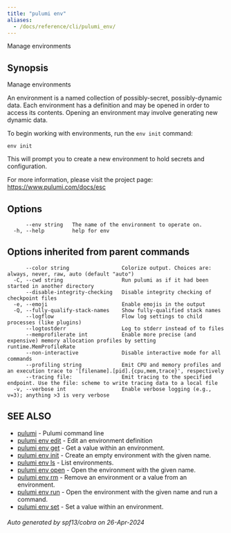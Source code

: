 ```yaml
---
title: "pulumi env"
aliases:
  - /docs/reference/cli/pulumi_env/
---
```




Manage environments

## Synopsis

Manage environments

An environment is a named collection of possibly-secret, possibly-dynamic data.
Each environment has a definition and may be opened in order to access its contents.
Opening an environment may involve generating new dynamic data.

To begin working with environments, run the `env init` command:

    env init

This will prompt you to create a new environment to hold secrets and configuration.

For more information, please visit the project page: https://www.pulumi.com/docs/esc

## Options

```
      --env string   The name of the environment to operate on.
  -h, --help         help for env
```

## Options inherited from parent commands

```
      --color string                 Colorize output. Choices are: always, never, raw, auto (default "auto")
  -C, --cwd string                   Run pulumi as if it had been started in another directory
      --disable-integrity-checking   Disable integrity checking of checkpoint files
  -e, --emoji                        Enable emojis in the output
  -Q, --fully-qualify-stack-names    Show fully-qualified stack names
      --logflow                      Flow log settings to child processes (like plugins)
      --logtostderr                  Log to stderr instead of to files
      --memprofilerate int           Enable more precise (and expensive) memory allocation profiles by setting runtime.MemProfileRate
      --non-interactive              Disable interactive mode for all commands
      --profiling string             Emit CPU and memory profiles and an execution trace to '[filename].[pid].{cpu,mem,trace}', respectively
      --tracing file:                Emit tracing to the specified endpoint. Use the file: scheme to write tracing data to a local file
  -v, --verbose int                  Enable verbose logging (e.g., v=3); anything >3 is very verbose
```

## SEE ALSO

* [pulumi](/docs/cli/commands/pulumi/)	 - Pulumi command line
* [pulumi env edit](/docs/cli/commands/pulumi_env_edit/)	 - Edit an environment definition
* [pulumi env get](/docs/cli/commands/pulumi_env_get/)	 - Get a value within an environment.
* [pulumi env init](/docs/cli/commands/pulumi_env_init/)	 - Create an empty environment with the given name.
* [pulumi env ls](/docs/cli/commands/pulumi_env_ls/)	 - List environments.
* [pulumi env open](/docs/cli/commands/pulumi_env_open/)	 - Open the environment with the given name.
* [pulumi env rm](/docs/cli/commands/pulumi_env_rm/)	 - Remove an environment or a value from an environment.
* [pulumi env run](/docs/cli/commands/pulumi_env_run/)	 - Open the environment with the given name and run a command.
* [pulumi env set](/docs/cli/commands/pulumi_env_set/)	 - Set a value within an environment.

###### Auto generated by spf13/cobra on 26-Apr-2024
